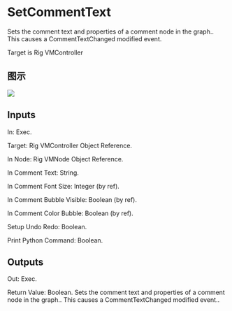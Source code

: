 # SetCommentText

Sets the comment text and properties of a comment node in the graph.. This causes a CommentTextChanged modified event.

Target is Rig VMController

## 图示

![]($-20221218-20432834.png)

## Inputs

In: Exec.

Target: Rig VMController Object Reference.

In Node: Rig VMNode Object Reference.

In Comment Text: String.

In Comment Font Size: Integer (by ref).

In Comment Bubble Visible: Boolean (by ref).

In Comment Color Bubble: Boolean (by ref).

Setup Undo Redo: Boolean.

Print Python Command: Boolean.  

## Outputs

Out: Exec.

Return Value: Boolean. Sets the comment text and properties of a comment node in the graph.. This causes a CommentTextChanged modified event..

